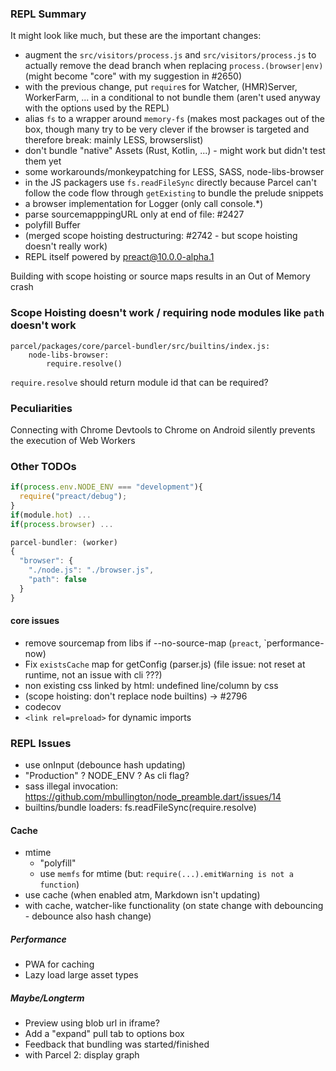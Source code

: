 ### REPL Summary

It might look like much, but these are the important changes:

- augment the `src/visitors/process.js` and `src/visitors/process.js` to actually remove the dead branch when replacing `process.(browser|env)` (might become "core" with my suggestion in #2650)
- with the previous change, put `require`s for Watcher, (HMR)Server, WorkerFarm, ... in a conditional to not bundle them (aren't used anyway with the options used by the REPL)
- alias `fs` to a wrapper around `memory-fs` (makes most packages out of the box, though many try to be very clever if the browser is targeted and therefore break: mainly LESS, browserslist)
- don't bundle "native" Assets (Rust, Kotlin, ...) - might work but didn't test them yet
- some workarounds/monkeypatching for LESS, SASS, node-libs-browser
- in the JS packagers use `fs.readFileSync` directly because Parcel can't follow the code flow through `getExisting` to bundle the prelude snippets
- a browser implementation for Logger (only call console.\*)
- parse sourcemapppingURL only at end of file: #2427
- polyfill Buffer
- (merged scope hoisting destructuring: #2742 - but scope hoisting doesn't really work)
- REPL itself powered by preact@10.0.0-alpha.1

Building with scope hoisting or source maps results in an Out of Memory crash

### Scope Hoisting doesn't work / requiring node modules like `path` doesn't work

```
parcel/packages/core/parcel-bundler/src/builtins/index.js:
    node-libs-browser:
        require.resolve()
```

`require.resolve` should return module id that can be required?

### Peculiarities

Connecting with Chrome Devtools to Chrome on Android silently prevents the execution of Web Workers

### Other TODOs

```js
if(process.env.NODE_ENV === "development"){
  require("preact/debug");
}
if(module.hot) ...
if(process.browser) ...

parcel-bundler: (worker)
{
  "browser": {
    "./node.js": "./browser.js",
    "path": false
  }
}
```

#### core issues

- remove sourcemap from libs if --no-source-map (`preact`, `performance-now)
- Fix `existsCache` map for getConfig (parser.js) (file issue: not reset at runtime, not an issue with cli ???)
- non existing css linked by html: undefined line/column by css
- (scope hoisting: don't replace node builtins) -> #2796
- codecov
- `<link rel=preload>` for dynamic imports

### REPL Issues

- use onInput (debounce hash updating)
- "Production" ? NODE_ENV ? As cli flag?
- sass illegal invocation: https://github.com/mbullington/node_preamble.dart/issues/14
- builtins/bundle loaders: fs.readFileSync(require.resolve)

#### Cache

- mtime
  - "polyfill"
  - use `memfs` for mtime (but: `require(...).emitWarning is not a function`)
- use cache (when enabled atm, Markdown isn't updating)
- with cache, watcher-like functionality (on state change with debouncing - debounce also hash change)

##### Performance

- PWA for caching
- Lazy load large asset types

##### Maybe/Longterm

- Preview using blob url in iframe?
- Add a "expand" pull tab to options box
- Feedback that bundling was started/finished
- with Parcel 2: display graph
